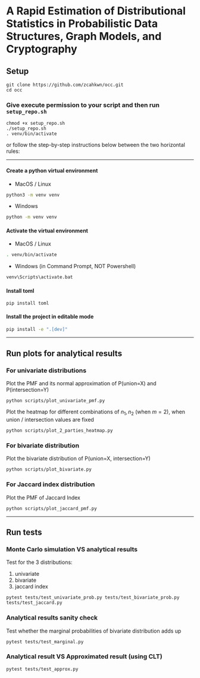 # A Rapid Estimation of Distributional Statistics in Probabilistic Data Structures, Graph Models, and Cryptography

## Setup

```
git clone https://github.com/zcahkwn/occ.git
cd occ
```

### Give execute permission to your script and then run `setup_repo.sh`

```
chmod +x setup_repo.sh
./setup_repo.sh
. venv/bin/activate
```

or follow the step-by-step instructions below between the two horizontal rules:

---

#### Create a python virtual environment

- MacOS / Linux

```bash
python3 -m venv venv
```

- Windows

```bash
python -m venv venv
```

#### Activate the virtual environment

- MacOS / Linux

```bash
. venv/bin/activate
```

- Windows (in Command Prompt, NOT Powershell)

```bash
venv\Scripts\activate.bat
```

#### Install toml

```
pip install toml
```

#### Install the project in editable mode

```bash
pip install -e ".[dev]"
```

---

## Run plots for analytical results

### For univariate distributions

Plot the PMF and its normal approximation of P(union=X) and P(intersection=Y)
```
python scripts/plot_univariate_pmf.py
```

Plot the heatmap for different combinations of $n_1,n_2$ (when $m=2$), when union / intersection values are fixed
```
python scripts/plot_2_parties_heatmap.py
```

### For bivariate distribution

Plot the bivariate distribution of P(union=X, intersection=Y)  
```
python scripts/plot_bivariate.py
```

### For Jaccard index distribution

Plot the PMF of Jaccard Index
```
python scripts/plot_jaccard_pmf.py
```


---

## Run tests

### Monte Carlo simulation VS analytical results 
Test for the 3 distributions:
1. univariate 
2. bivariate 
3. jaccard index 

```
pytest tests/test_univariate_prob.py tests/test_bivariate_prob.py tests/test_jaccard.py
```

### Analytical results sanity check
Test whether the marginal probabilities of bivariate distribution adds up
```
pytest tests/test_marginal.py
```

### Analytical result VS Approximated result (using CLT)
```
pytest tests/test_approx.py
```


